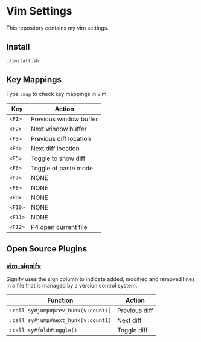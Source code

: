 # Vim Settings

This repository contains my vim settings.

## Install
```bash
./install.sh
```

## Key Mappings
Type `:map` to check key mappings in vim.

| Key     | Action                 |
| ---     | ---                    |
| `<F1>`  | Previous window buffer |
| `<F2>`  | Next window buffer     |
| `<F3>`  | Previous diff location |
| `<F4>`  | Next diff location     |
| `<F5>`  | Toggle to show diff    |
| `<F6>`  | Toggle of paste mode   |
| `<F7>`  | NONE                   |
| `<F8>`  | NONE                   |
| `<F9>`  | NONE                   |
| `<F10>` | NONE                   |
| `<F11>` | NONE                   |
| `<F12>` | P4 open current file   |

## Open Source Plugins
### [vim-signify](https://github.com/mhinz/vim-signify)
Signify uses the sign column to indicate added, modified and removed lines in a file that is managed by a version control system.

| Function                            | Action        |
| ---                                 | ---           |
| `:call sy#jump#prev_hunk(v:count1)` | Previous diff |
| `:call sy#jump#next_hunk(v:count1)` | Next diff     |
| `:call sy#fold#toggle()`            | Toggle diff   |

